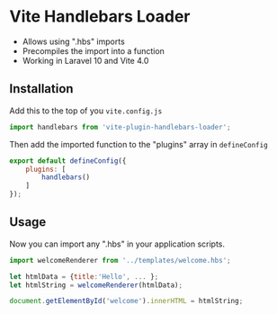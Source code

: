 # Vite Handlebars Loader

- Allows using ".hbs" imports
- Precompiles the import into a function
- Working in Laravel 10 and Vite 4.0

## Installation

Add this to the top of you `vite.config.js`

```js
import handlebars from 'vite-plugin-handlebars-loader';
```

Then add the imported function to the "plugins" array in `defineConfig`

```js
export default defineConfig({
    plugins: [
        handlebars()
    ]
});
```

## Usage

Now you can import any ".hbs" in your application scripts.

```js
import welcomeRenderer from '../templates/welcome.hbs';

let htmlData = {title:'Hello', ... };
let htmlString = welcomeRenderer(htmlData);

document.getElementById('welcome').innerHTML = htmlString;
```
